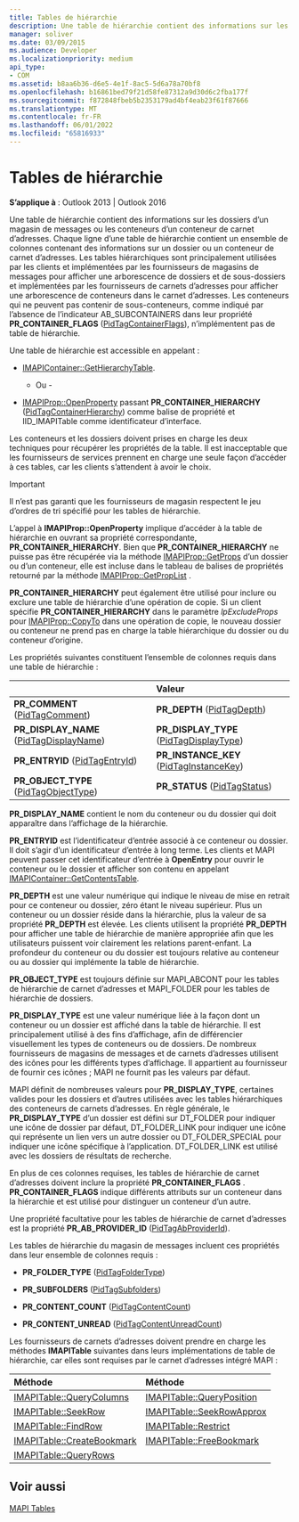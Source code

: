```yaml
---
title: Tables de hiérarchie
description: Une table de hiérarchie contient des informations sur les dossiers d’un magasin de messages ou les conteneurs d’un conteneur de carnet d’adresses.
manager: soliver
ms.date: 03/09/2015
ms.audience: Developer
ms.localizationpriority: medium
api_type:
- COM
ms.assetid: b8aa6b36-d6e5-4e1f-8ac5-5d6a78a70bf8
ms.openlocfilehash: b16861bed79f21d58fe87312a9d30d6c2fba177f
ms.sourcegitcommit: f872848fbeb5b2353179ad4bf4eab23f61f87666
ms.translationtype: MT
ms.contentlocale: fr-FR
ms.lasthandoff: 06/01/2022
ms.locfileid: "65816933"
---
```

# <a name="hierarchy-tables"></a>Tables de hiérarchie
  
**S’applique à** : Outlook 2013 | Outlook 2016 
  
Une table de hiérarchie contient des informations sur les dossiers d’un magasin de messages ou les conteneurs d’un conteneur de carnet d’adresses. Chaque ligne d’une table de hiérarchie contient un ensemble de colonnes contenant des informations sur un dossier ou un conteneur de carnet d’adresses. Les tables hiérarchiques sont principalement utilisées par les clients et implémentées par les fournisseurs de magasins de messages pour afficher une arborescence de dossiers et de sous-dossiers et implémentées par les fournisseurs de carnets d’adresses pour afficher une arborescence de conteneurs dans le carnet d’adresses. Les conteneurs qui ne peuvent pas contenir de sous-conteneurs, comme indiqué par l’absence de l’indicateur AB_SUBCONTAINERS dans leur propriété **PR_CONTAINER_FLAGS** ([PidTagContainerFlags](pidtagcontainerflags-canonical-property.md)), n’implémentent pas de table de hiérarchie.
  
Une table de hiérarchie est accessible en appelant :
  
- [IMAPIContainer::GetHierarchyTable](imapicontainer-gethierarchytable.md).

    - Ou -

- [IMAPIProp::OpenProperty](imapiprop-openproperty.md) passant **PR_CONTAINER_HIERARCHY** ([PidTagContainerHierarchy](pidtagcontainerhierarchy-canonical-property.md)) comme balise de propriété et IID_IMAPITable comme identificateur d’interface.

Les conteneurs et les dossiers doivent prises en charge les deux techniques pour récupérer les propriétés de la table. Il est inacceptable que les fournisseurs de services prennent en charge une seule façon d’accéder à ces tables, car les clients s’attendent à avoir le choix. 
  
> [!IMPORTANT]
> Il n’est pas garanti que les fournisseurs de magasin respectent le jeu d’ordres de tri spécifié pour les tables de hiérarchie.
  
L’appel à **IMAPIProp::OpenProperty** implique d’accéder à la table de hiérarchie en ouvrant sa propriété correspondante, **PR_CONTAINER_HIERARCHY**. Bien que **PR_CONTAINER_HIERARCHY** ne puisse pas être récupérée via la méthode [IMAPIProp::GetProps](imapiprop-getprops.md) d’un dossier ou d’un conteneur, elle est incluse dans le tableau de balises de propriétés retourné par la méthode [IMAPIProp::GetPropList](imapiprop-getproplist.md) .
  
 **PR_CONTAINER_HIERARCHY** peut également être utilisé pour inclure ou exclure une table de hiérarchie d’une opération de copie. Si un client spécifie **PR_CONTAINER_HIERARCHY** dans le paramètre *lpExcludeProps* pour [IMAPIProp::CopyTo](imapiprop-copyto.md) dans une opération de copie, le nouveau dossier ou conteneur ne prend pas en charge la table hiérarchique du dossier ou du conteneur d’origine.
  
Les propriétés suivantes constituent l’ensemble de colonnes requis dans une table de hiérarchie :
  
||Valeur |
|:-----|:-----|
|**PR_COMMENT** ([PidTagComment](pidtagcomment-canonical-property.md))  <br/> |**PR_DEPTH** ([PidTagDepth](pidtagdepth-canonical-property.md))  <br/> |
|**PR_DISPLAY_NAME** ([PidTagDisplayName](pidtagdisplayname-canonical-property.md))  <br/> |**PR_DISPLAY_TYPE** ([PidTagDisplayType](pidtagdisplaytype-canonical-property.md))  <br/> |
|**PR_ENTRYID** ([PidTagEntryId](pidtagentryid-canonical-property.md))  <br/> |**PR_INSTANCE_KEY** ([PidTagInstanceKey](pidtaginstancekey-canonical-property.md))  <br/> |
|**PR_OBJECT_TYPE** ([PidTagObjectType](pidtagobjecttype-canonical-property.md))  <br/> |**PR_STATUS** ([PidTagStatus](pidtagstatus-canonical-property.md))  <br/> |
   
 **PR_DISPLAY_NAME** contient le nom du conteneur ou du dossier qui doit apparaître dans l’affichage de la hiérarchie.
  
 **PR_ENTRYID** est l’identificateur d’entrée associé à ce conteneur ou dossier. Il doit s’agir d’un identificateur d’entrée à long terme. Les clients et MAPI peuvent passer cet identificateur d’entrée à **OpenEntry** pour ouvrir le conteneur ou le dossier et afficher son contenu en appelant [IMAPIContainer::GetContentsTable](imapicontainer-getcontentstable.md).
  
 **PR_DEPTH** est une valeur numérique qui indique le niveau de mise en retrait pour ce conteneur ou dossier, zéro étant le niveau supérieur. Plus un conteneur ou un dossier réside dans la hiérarchie, plus la valeur de sa propriété **PR_DEPTH** est élevée. Les clients utilisent la propriété **PR_DEPTH** pour afficher une table de hiérarchie de manière appropriée afin que les utilisateurs puissent voir clairement les relations parent-enfant. La profondeur du conteneur ou du dossier est toujours relative au conteneur ou au dossier qui implémente la table de hiérarchie.
  
 **PR_OBJECT_TYPE** est toujours définie sur MAPI_ABCONT pour les tables de hiérarchie de carnet d’adresses et MAPI_FOLDER pour les tables de hiérarchie de dossiers.
  
 **PR_DISPLAY_TYPE** est une valeur numérique liée à la façon dont un conteneur ou un dossier est affiché dans la table de hiérarchie. Il est principalement utilisé à des fins d’affichage, afin de différencier visuellement les types de conteneurs ou de dossiers. De nombreux fournisseurs de magasins de messages et de carnets d’adresses utilisent des icônes pour les différents types d’affichage. Il appartient au fournisseur de fournir ces icônes ; MAPI ne fournit pas les valeurs par défaut.
  
MAPI définit de nombreuses valeurs pour **PR_DISPLAY_TYPE**, certaines valides pour les dossiers et d’autres utilisées avec les tables hiérarchiques des conteneurs de carnets d’adresses. En règle générale, le **PR_DISPLAY_TYPE** d’un dossier est défini sur DT_FOLDER pour indiquer une icône de dossier par défaut, DT_FOLDER_LINK pour indiquer une icône qui représente un lien vers un autre dossier ou DT_FOLDER_SPECIAL pour indiquer une icône spécifique à l’application. DT_FOLDER_LINK est utilisé avec les dossiers de résultats de recherche.
  
En plus de ces colonnes requises, les tables de hiérarchie de carnet d’adresses doivent inclure la propriété **PR_CONTAINER_FLAGS** . **PR_CONTAINER_FLAGS** indique différents attributs sur un conteneur dans la hiérarchie et est utilisé pour distinguer un conteneur d’un autre.
  
Une propriété facultative pour les tables de hiérarchie de carnet d’adresses est la propriété **PR_AB_PROVIDER_ID** ([PidTagAbProviderId](pidtagabproviderid-canonical-property.md)).
  
Les tables de hiérarchie du magasin de messages incluent ces propriétés dans leur ensemble de colonnes requis :
  
- **PR_FOLDER_TYPE** ([PidTagFolderType](pidtagfoldertype-canonical-property.md))
    
- **PR_SUBFOLDERS** ([PidTagSubfolders](pidtagsubfolders-canonical-property.md))
    
- **PR_CONTENT_COUNT** ([PidTagContentCount](pidtagcontentcount-canonical-property.md))
    
- **PR_CONTENT_UNREAD** ([PidTagContentUnreadCount](pidtagcontentunreadcount-canonical-property.md))

Les fournisseurs de carnets d’adresses doivent prendre en charge les méthodes **IMAPITable** suivantes dans leurs implémentations de table de hiérarchie, car elles sont requises par le carnet d’adresses intégré MAPI :
  
|Méthode |Méthode |
|:-----|:-----|
|[IMAPITable::QueryColumns](imapitable-querycolumns.md) <br/> |[IMAPITable::QueryPosition](imapitable-queryposition.md) <br/> |
|[IMAPITable::SeekRow](imapitable-seekrow.md) <br/> |[IMAPITable::SeekRowApprox](imapitable-seekrowapprox.md) <br/> |
|[IMAPITable::FindRow](imapitable-findrow.md) <br/> |[IMAPITable::Restrict](imapitable-restrict.md) <br/> |
|[IMAPITable::CreateBookmark](imapitable-createbookmark.md) <br/> |[IMAPITable::FreeBookmark](imapitable-freebookmark.md) <br/> |
|[IMAPITable::QueryRows](imapitable-queryrows.md) <br/> | <br/> |

## <a name="see-also"></a>Voir aussi

[MAPI Tables](mapi-tables.md)
